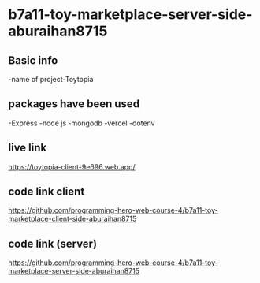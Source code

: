 # b7a11-toy-marketplace-server-side-aburaihan8715

## Basic info

-name of project-Toytopia

## packages have been used

-Express
-node js
-mongodb
-vercel
-dotenv

## live link

https://toytopia-client-9e696.web.app/

## code link client

https://github.com/programming-hero-web-course-4/b7a11-toy-marketplace-client-side-aburaihan8715

## code link (server)

https://github.com/programming-hero-web-course-4/b7a11-toy-marketplace-server-side-aburaihan8715
